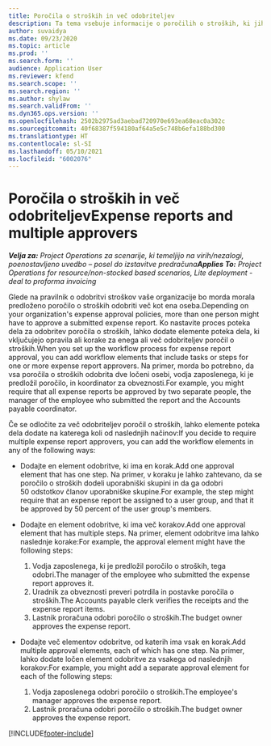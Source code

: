 ```yaml
---
title: Poročila o stroških in več odobriteljev
description: Ta tema vsebuje informacije o poročilih o stroških, ki jih mora odobriti več kot ena oseba.
author: suvaidya
ms.date: 09/23/2020
ms.topic: article
ms.prod: ''
ms.search.form: ''
audience: Application User
ms.reviewer: kfend
ms.search.scope: ''
ms.search.region: ''
ms.author: shylaw
ms.search.validFrom: ''
ms.dyn365.ops.version: ''
ms.openlocfilehash: 2502b2975ad3aebad720970e693ea68eac0a302c
ms.sourcegitcommit: 40f68387f594180af64a5e5c748b6efa188bd300
ms.translationtype: HT
ms.contentlocale: sl-SI
ms.lasthandoff: 05/10/2021
ms.locfileid: "6002076"
---
```

# <a name="expense-reports-and-multiple-approvers"></a><span data-ttu-id="84634-103">Poročila o stroških in več odobriteljev</span><span class="sxs-lookup"><span data-stu-id="84634-103">Expense reports and multiple approvers</span></span>

<span data-ttu-id="84634-104">_**Velja za:** Project Operations za scenarije, ki temeljijo na virih/nezalogi, poenostavljeno uvedbo – posel do izstavitve predračuna_</span><span class="sxs-lookup"><span data-stu-id="84634-104">_**Applies To:** Project Operations for resource/non-stocked based scenarios, Lite deployment - deal to proforma invoicing_</span></span>

<span data-ttu-id="84634-105">Glede na pravilnik o odobritvi stroškov vaše organizacije bo morda morala predloženo poročilo o stroških odobriti več kot ena oseba.</span><span class="sxs-lookup"><span data-stu-id="84634-105">Depending on your organization's expense approval policies, more than one person might have to approve a submitted expense report.</span></span> <span data-ttu-id="84634-106">Ko nastavite proces poteka dela za odobritev poročila o stroških, lahko dodate elemente poteka dela, ki vključujejo opravila ali korake za enega ali več odobriteljev poročil o stroških.</span><span class="sxs-lookup"><span data-stu-id="84634-106">When you set up the workflow process for expense report approval, you can add workflow elements that include tasks or steps for one or more expense report approvers.</span></span> <span data-ttu-id="84634-107">Na primer, morda bo potrebno, da vsa poročila o stroških odobrita dve ločeni osebi, vodja zaposlenega, ki je predložil poročilo, in koordinator za obveznosti.</span><span class="sxs-lookup"><span data-stu-id="84634-107">For example, you might require that all expense reports be approved by two separate people, the manager of the employee who submitted the report and the Accounts payable coordinator.</span></span>

<span data-ttu-id="84634-108">Če se odločite za več odobriteljev poročil o stroških, lahko elemente poteka dela dodate na katerega koli od naslednjih načinov:</span><span class="sxs-lookup"><span data-stu-id="84634-108">If you decide to require multiple expense report approvers, you can add the workflow elements in any of the following ways:</span></span>

- <span data-ttu-id="84634-109">Dodajte en element odobritve, ki ima en korak.</span><span class="sxs-lookup"><span data-stu-id="84634-109">Add one approval element that has one step.</span></span> <span data-ttu-id="84634-110">Na primer, v koraku je lahko zahtevano, da se poročilo o stroških dodeli uporabniški skupini in da ga odobri 50 odstotkov članov uporabniške skupine.</span><span class="sxs-lookup"><span data-stu-id="84634-110">For example, the step might require that an expense report be assigned to a user group, and that it be approved by 50 percent of the user group's members.</span></span>
- <span data-ttu-id="84634-111">Dodajte en element odobritve, ki ima več korakov.</span><span class="sxs-lookup"><span data-stu-id="84634-111">Add one approval element that has multiple steps.</span></span> <span data-ttu-id="84634-112">Na primer, element odobritve ima lahko naslednje korake:</span><span class="sxs-lookup"><span data-stu-id="84634-112">For example, the approval element might have the following steps:</span></span>

    1. <span data-ttu-id="84634-113">Vodja zaposlenega, ki je predložil poročilo o stroških, tega odobri.</span><span class="sxs-lookup"><span data-stu-id="84634-113">The manager of the employee who submitted the expense report approves it.</span></span>
    2. <span data-ttu-id="84634-114">Uradnik za obveznosti preveri potrdila in postavke poročila o stroških.</span><span class="sxs-lookup"><span data-stu-id="84634-114">The Accounts payable clerk verifies the receipts and the expense report items.</span></span>
    3. <span data-ttu-id="84634-115">Lastnik proračuna odobri poročilo o stroških.</span><span class="sxs-lookup"><span data-stu-id="84634-115">The budget owner approves the expense report.</span></span>

- <span data-ttu-id="84634-116">Dodajte več elementov odobritve, od katerih ima vsak en korak.</span><span class="sxs-lookup"><span data-stu-id="84634-116">Add multiple approval elements, each of which has one step.</span></span> <span data-ttu-id="84634-117">Na primer, lahko dodate ločen element odobritve za vsakega od naslednjih korakov:</span><span class="sxs-lookup"><span data-stu-id="84634-117">For example, you might add a separate approval element for each of the following steps:</span></span>

    1. <span data-ttu-id="84634-118">Vodja zaposlenega odobri poročilo o stroških.</span><span class="sxs-lookup"><span data-stu-id="84634-118">The employee's manager approves the expense report.</span></span>
    2. <span data-ttu-id="84634-119">Lastnik proračuna odobri poročilo o stroških.</span><span class="sxs-lookup"><span data-stu-id="84634-119">The budget owner approves the expense report.</span></span>


[!INCLUDE[footer-include](../includes/footer-banner.md)]